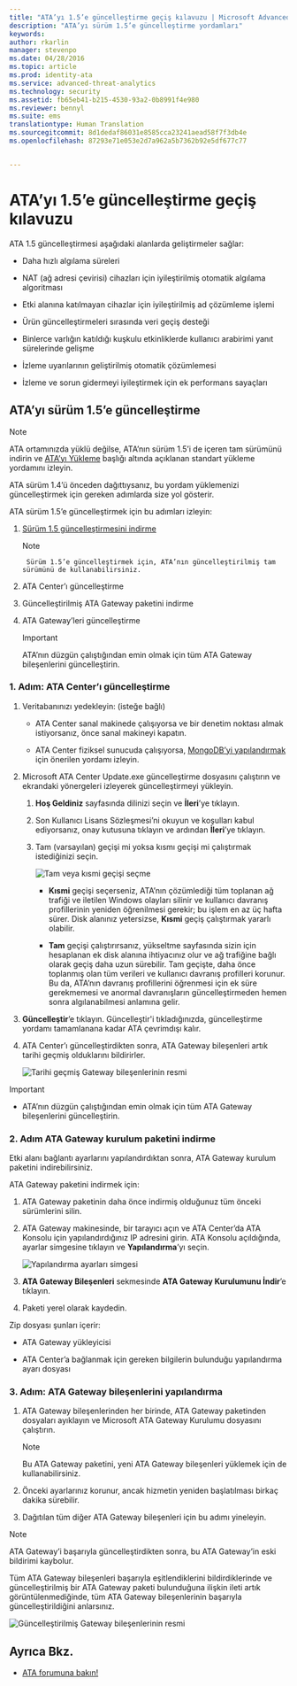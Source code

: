 ```yaml
---
title: "ATA’yı 1.5’e güncelleştirme geçiş kılavuzu | Microsoft Advanced Threat Analytics"
description: "ATA’yı sürüm 1.5’e güncelleştirme yordamları"
keywords: 
author: rkarlin
manager: stevenpo
ms.date: 04/28/2016
ms.topic: article
ms.prod: identity-ata
ms.service: advanced-threat-analytics
ms.technology: security
ms.assetid: fb65eb41-b215-4530-93a2-0b8991f4e980
ms.reviewer: bennyl
ms.suite: ems
translationtype: Human Translation
ms.sourcegitcommit: 8d1dedaf86031e8585cca23241aead58f7f3db4e
ms.openlocfilehash: 87293e71e053e2d7a962a5b7362b92e5df677c77


---
```


# ATA’yı 1.5’e güncelleştirme geçiş kılavuzu
ATA 1.5 güncelleştirmesi aşağıdaki alanlarda geliştirmeler sağlar:

-   Daha hızlı algılama süreleri

-   NAT (ağ adresi çevirisi) cihazları için iyileştirilmiş otomatik algılama algoritması

-   Etki alanına katılmayan cihazlar için iyileştirilmiş ad çözümleme işlemi

-   Ürün güncelleştirmeleri sırasında veri geçiş desteği

-   Binlerce varlığın katıldığı kuşkulu etkinliklerde kullanıcı arabirimi yanıt sürelerinde gelişme

-   İzleme uyarılarının geliştirilmiş otomatik çözümlemesi

-   İzleme ve sorun gidermeyi iyileştirmek için ek performans sayaçları

## ATA’yı sürüm 1.5’e güncelleştirme
> [!NOTE]
> ATA ortamınızda yüklü değilse, ATA’nın sürüm 1.5’i de içeren tam sürümünü indirin ve [ATA’yı Yükleme](/advanced-threat-analytics/deploy-use/install-ata) başlığı altında açıklanan standart yükleme yordamını izleyin.

ATA sürüm 1.4’ü önceden dağıttıysanız, bu yordam yüklemenizi güncelleştirmek için gereken adımlarda size yol gösterir.

ATA sürüm 1.5’e güncelleştirmek için bu adımları izleyin:

1.  [Sürüm 1.5 güncelleştirmesini indirme](http://aka.ms/ata1_5update)
      > [!NOTE]
         Sürüm 1.5’e güncelleştirmek için, ATA’nın güncelleştirilmiş tam sürümünü de kullanabilirsiniz.


2.  ATA Center’ı güncelleştirme

3.  Güncelleştirilmiş ATA Gateway paketini indirme

4.  ATA Gateway’leri güncelleştirme

    > [!IMPORTANT]
    > ATA’nın düzgün çalıştığından emin olmak için tüm ATA Gateway bileşenlerini güncelleştirin.

### 1. Adım: ATA Center’ı güncelleştirme

1.  Veritabanınızı yedekleyin: (isteğe bağlı)

    -   ATA Center sanal makinede çalışıyorsa ve bir denetim noktası almak istiyorsanız, önce sanal makineyi kapatın.

    -   ATA Center fiziksel sunucuda çalışıyorsa, [MongoDB’yi yapılandırmak](https://docs.mongodb.org/manual/core/backups/) için önerilen yordamı izleyin.

2.  Microsoft ATA Center Update.exe güncelleştirme dosyasını çalıştırın ve ekrandaki yönergeleri izleyerek güncelleştirmeyi yükleyin.

    1.  **Hoş Geldiniz** sayfasında dilinizi seçin ve **İleri**’ye tıklayın.

    2.  Son Kullanıcı Lisans Sözleşmesi’ni okuyun ve koşulları kabul ediyorsanız, onay kutusuna tıklayın ve ardından **İleri**’ye tıklayın.

    3.  Tam (varsayılan) geçişi mi yoksa kısmı geçişi mi çalıştırmak istediğinizi seçin.

        ![Tam veya kısmi geçişi seçme](media/ATA-center-fullpartial.png)

        -   **Kısmi** geçişi seçerseniz, ATA’nın çözümlediği tüm toplanan ağ trafiği ve iletilen Windows olayları silinir ve kullanıcı davranış profillerinin yeniden öğrenilmesi gerekir; bu işlem en az üç hafta sürer. Disk alanınız yetersizse, **Kısmi** geçiş çalıştırmak yararlı olabilir.

        -   **Tam** geçişi çalıştırırsanız, yükseltme sayfasında sizin için hesaplanan ek disk alanına ihtiyacınız olur ve ağ trafiğine bağlı olarak geçiş daha uzun sürebilir. Tam geçişte, daha önce toplanmış olan tüm verileri ve kullanıcı davranış profilleri korunur. Bu da, ATA’nın davranış profillerini öğrenmesi için ek süre gerekmemesi ve anormal davranışların güncelleştirmeden hemen sonra algılanabilmesi anlamına gelir.

3.  **Güncelleştir**’e tıklayın. Güncelleştir'i tıkladığınızda, güncelleştirme yordamı tamamlanana kadar ATA çevrimdışı kalır.

4.  ATA Center’ı güncelleştirdikten sonra, ATA Gateway bileşenleri artık tarihi geçmiş olduklarını bildirirler.

    ![Tarihi geçmiş Gateway bileşenlerinin resmi](media/ATA-center-outdated.png)

> [!IMPORTANT]
> - ATA’nın düzgün çalıştığından emin olmak için tüm ATA Gateway bileşenlerini güncelleştirin.

### 2. Adım ATA Gateway kurulum paketini indirme
Etki alanı bağlantı ayarlarını yapılandırdıktan sonra, ATA Gateway kurulum paketini indirebilirsiniz.

ATA Gateway paketini indirmek için:

1.  ATA Gateway paketinin daha önce indirmiş olduğunuz tüm önceki sürümlerini silin.

2.  ATA Gateway makinesinde, bir tarayıcı açın ve ATA Center’da ATA Konsolu için yapılandırdığınız IP adresini girin. ATA Konsolu açıldığında, ayarlar simgesine tıklayın ve **Yapılandırma**’yı seçin.

    ![Yapılandırma ayarları simgesi](media/ATA-config-icon.JPG)

3.  **ATA Gateway Bileşenleri** sekmesinde **ATA Gateway Kurulumunu İndir**’e tıklayın.

4.  Paketi yerel olarak kaydedin.

Zip dosyası şunları içerir:

-   ATA Gateway yükleyicisi

-   ATA Center’a bağlanmak için gereken bilgilerin bulunduğu yapılandırma ayarı dosyası

### 3. Adım: ATA Gateway bileşenlerini yapılandırma

1.  ATA Gateway bileşenlerinden her birinde, ATA Gateway paketinden dosyaları ayıklayın ve Microsoft ATA Gateway Kurulumu dosyasını çalıştırın.

    > [!NOTE]
    > Bu ATA Gateway paketini, yeni ATA Gateway bileşenleri yüklemek için de kullanabilirsiniz.

2.  Önceki ayarlarınız korunur, ancak hizmetin yeniden başlatılması birkaç dakika sürebilir.

3.  Dağıtılan tüm diğer ATA Gateway bileşenleri için bu adımı yineleyin.

> [!NOTE]
> ATA Gateway’i başarıyla güncelleştirdikten sonra, bu ATA Gateway’in eski bildirimi kaybolur.

Tüm ATA Gateway bileşenleri başarıyla eşitlendiklerini bildirdiklerinde ve güncelleştirilmiş bir ATA Gateway paketi bulunduğuna ilişkin ileti artık görüntülenmediğinde, tüm ATA Gateway bileşenlerinin başarıyla güncelleştirildiğini anlarsınız.

![Güncelleştirilmiş Gateway bileşenlerinin resmi](media/ATA-gw-updated.png)

## Ayrıca Bkz.

- [ATA forumuna bakın!](https://social.technet.microsoft.com/Forums/security/home?forum=mata)



<!--HONumber=Jun16_HO4-->



